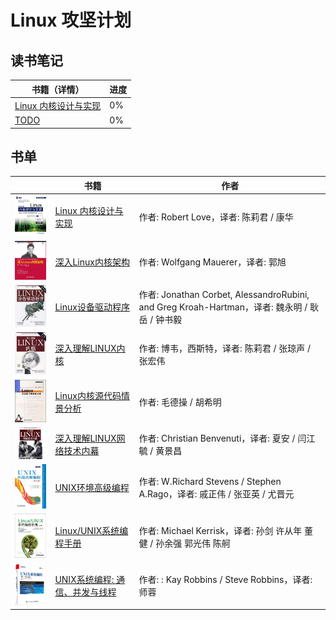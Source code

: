 # Linux 攻坚计划

## 读书笔记

| 书籍（详情） | 进度 |
|----|----|
| [Linux 内核设计与实现](https://github.com/developer-learning/learning-linux/issues/1) | 0% |
| [TODO]((https://github.com/developer-learning/learning-linux/issues)) | 0% |

## 书单

|| 书籍 | 作者 |
|----|----|----|
|<img src="/books/linux-kernel-development-3rd.jpg" width="150px;"/>|[Linux 内核设计与实现](https://book.douban.com/subject/6097773/) | 作者: Robert Love，译者: 陈莉君 / 康华 |
|<img src="/books/professional-linux-kernel-architecture.jpg" width="150px;"/>|[深入Linux内核架构](https://book.douban.com/subject/4843567/) | 作者:  Wolfgang Mauerer，译者: 郭旭   |
|<img src="/books/linux-device-drivers-3rd.jpg" width="150px;"/>|[Linux设备驱动程序](https://book.douban.com/subject/1723151/) | 作者: Jonathan Corbet, AlessandroRubini, and Greg Kroah-Hartman，译者:  魏永明 / 耿岳 / 钟书毅 |
|<img src="/books/understanding-the-linux-kernel.jpg" width="150px;"/>|[深入理解LINUX内核](https://book.douban.com/subject/2287506/) | 作者: 博韦，西斯特，译者: 陈莉君 / 张琼声 / 张宏伟 |
|<img src="/books/linux-kernel-source-code-scenario-analysis.jpg" width="150px;"/>|[Linux内核源代码情景分析](https://book.douban.com/subject/1231584/) | 作者: 毛德操 / 胡希明 |
|<img src="/books/understanding-linux-network-internals.jpg" width="150px;"/>|[深入理解LINUX网络技术内幕](https://book.douban.com/subject/4015134/) | 作者: Christian Benvenuti，译者: 夏安 / 闫江毓 / 黄景昌 |
|<img src="/books/apue-3rd.jpg" width="150px;"/>|[UNIX环境高级编程](https://book.douban.com/subject/25900403/) | 作者: W.Richard Stevens / Stephen A.Rago，译者: 戚正伟 / 张亚英 / 尤晋元 |
|<img src="/books/the-linux-programming-interface.jpg" width="150px;"/>|[Linux/UNIX系统编程手册](https://book.douban.com/subject/25809330/) | 作者: Michael Kerrisk，译者: 孙剑 许从年 董健 / 孙余强 郭光伟 陈舸 |
|<img src="/books/unix-systems-programming.jpg" width="150px;"/>|[UNIX系统编程: 通信、并发与线程](https://book.douban.com/subject/30231496/) | 作者: : Kay Robbins / Steve Robbins，译者: 师蓉 |
